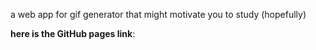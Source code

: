 a web app for gif generator that might motivate you to study (hopefully)

**here is the GitHub pages link**: 
